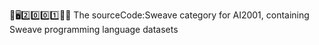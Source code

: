 🧠️🖥️2️⃣️0️⃣️0️⃣️1️⃣️💾️📜️ The sourceCode:Sweave category for AI2001, containing Sweave programming language datasets
